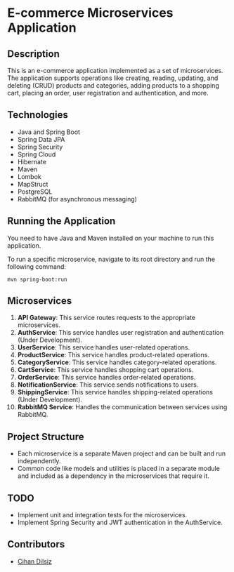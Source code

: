 # E-commerce Microservices Application

## Description
This is an e-commerce application implemented as a set of microservices. The application supports operations like creating, reading, updating, and deleting (CRUD) products and categories, adding products to a shopping cart, placing an order, user registration and authentication, and more.

## Technologies
- Java and Spring Boot
- Spring Data JPA
- Spring Security
- Spring Cloud
- Hibernate
- Maven
- Lombok
- MapStruct
- PostgreSQL
- RabbitMQ (for asynchronous messaging)

## Running the Application
You need to have Java and Maven installed on your machine to run this application. 

To run a specific microservice, navigate to its root directory and run the following command:
```
mvn spring-boot:run
```

## Microservices
1. **API Gateway**: This service routes requests to the appropriate microservices.
2. **AuthService**: This service handles user registration and authentication (Under Development).
3. **UserService**: This service handles user-related operations.
4. **ProductService**: This service handles product-related operations.
5. **CategoryService**: This service handles category-related operations.
6. **CartService**: This service handles shopping cart operations.
7. **OrderService**: This service handles order-related operations.
8. **NotificationService**: This service sends notifications to users.
9. **ShippingService**: This service handles shipping-related operations (Under Development).
10. **RabbitMQ Service**: Handles the communication between services using RabbitMQ.

## Project Structure
- Each microservice is a separate Maven project and can be built and run independently.
- Common code like models and utilities is placed in a separate module and included as a dependency in the microservices that require it.

## TODO
- Implement unit and integration tests for the microservices.
- Implement Spring Security and JWT authentication in the AuthService.

## Contributors
- [Cihan Dilsiz](https://github.com/cdilsiz5)

